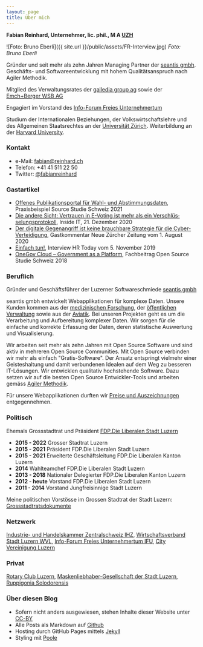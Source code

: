 ```yaml
---
layout: page
title: Über mich
---
```


**Fabian Reinhard, Unternehmer, lic. phil., M A [UZH](http://www.uzh.ch)**

![Foto: Bruno Eberli]({{ site.url }}/public/assets/FR-Interview.jpg) *Foto: Bruno Eberli*

Gründer und seit mehr als zehn Jahren Managing Partner der [seantis gmbh](http://www.seantis.ch). Geschäfts- und Softwareentwicklung mit hohem Qualitätsanspruch nach Agiler Methodik.

Mitglied des Verwaltungsrates der [galledia group ag](https://www.galledia-group.ch/unternehmen/fuehrung) sowie der [Emch+Berger WSB AG](https://www.emchberger.ch/de/emchberger-wsb-ag)

Engagiert im Vorstand des [Info-Forum Freies Unternehmertum](https://www.ifu.ch)

Studium der Internationalen Beziehungen, der Volkswirtschaftslehre und des Allgemeinen Staatsrechtes an der [Universität Zürich](http://www.uzh.ch). Weiterbildung an der [Harvard University](https://www.harvard.edu).

### Kontakt
- e-Mail: [fabian@reinhard.ch](mailto:fabian@reinhard.ch)
- Telefon: +41 41 511 22 50
- Twitter: [@fabianreinhard](https://www.twitter.com/fabianreinhard)

### Gastartikel
- [Offenes Publikationsportal für Wahl- und Abstimmungsdaten](https://oss-studie.ch/assets/pdfs/OSS-Studie2021.pdf), Praxisbeispiel Source Studie Schweiz 2021
- [Die andere Sicht: Vertrauen in E-Voting ist mehr als ein Verschlüs­selungs­protokoll](https://www.inside-it.ch/de/post/die-andere-sicht-vertrauen-in-e-voting-ist-mehr-als-ein-verschluesselungsprotokoll-20201221), Inside IT, 21. Dezember 2020
- [Der digitale Gegenangriff ist keine brauchbare Strategie für die Cyber-Verteidigung](https://www.nzz.ch/schweiz/der-digitale-gegenangriff-ist-keine-gute-verteidigungsstrategie-ld.1568757), Gastkommentar Neue Zürcher Zeitung vom 1. August 2020
- [Einfach tun!](https://hrtoday.ch/de/article/einfach-tun-knowing-learning-doing-gap), Interview HR Today vom 5. November 2019
- [OneGov Cloud – Government as a Platform](https://www.oss-studie.ch/open-source-studie-2018.pdf), Fachbeitrag Open Source Studie Schweiz 2018

### Beruflich
Gründer und Geschäftsführer der Luzerner Softwareschmiede [seantis gmbh](https://www.seantis.ch)

seantis gmbh entwickelt Webapplikationen für komplexe Daten. Unsere Kunden kommen aus der [medizinischen Forschung](https://www.healthdata.ai), der [öffentlichen Verwaltung](https://www.onegovcloud.ch) sowie aus der [Aviatik](https://www.mycontrol.aero).
Bei unseren Projekten geht es um die Verarbeitung und Aufbereitung komplexer Daten. Wir sorgen für die einfache und korrekte Erfassung der Daten, deren statistische Auswertung und Visualisierung.

Wir arbeiten seit mehr als zehn Jahren mit Open Source Software und sind aktiv in mehreren Open Source Communities. Mit Open Source verbinden wir mehr als einfach "Gratis-Software". Der Ansatz entspringt vielmehr einer Geisteshaltung und damit verbundenen Idealen auf dem Weg zu besseren IT-Lösungen. Wir entwicklen qualitativ hochstehende Software. Dazu setzen wir auf die besten Open Source Entwickler-Tools und arbeiten gemäss [Agiler Methodik](https://www.seantis.ch/portrait/agile-softwareentwicklung).

Für unsere Webapplikationen durften wir [Preise und Auszeichnungen](https://www.seantis.ch/portrait/awards/) entgegennehmen.

### Politisch
Ehemals Grossstadtrat und Präsident [FDP.Die Liberalen Stadt Luzern](http://www.fdp-stadtluzern.ch)

- **2015 - 2022** Grosser Stadtrat Luzern
- **2015 - 2021** Präsident FDP.Die Liberalen Stadt Luzern
- **2015 - 2021** Erweiterte Geschäftsleitung FDP.Die Liberalen Kanton Luzern
- **2014** Wahlteamchef FDP.Die Liberalen Stadt Luzern
- **2013 - 2018** Nationaler Delegierter FDP.Die Liberalen Kanton Luzern
- **2012 - heute** Vorstand FDP.Die Liberalen Stadt Luzern
- **2011 - 2014** Vorstand Jungfreisinnige Stadt Luzern  

Meine politischen Vorstösse im Grossen Stadtrat der Stadt Luzern: [Grossstadtratsdokumente](https://www.stadtluzern.ch/politikverwaltung/behoerdenmitglieder/54142)

### Netzwerk
[Industrie- und Handelskammer Zentralschweiz IHZ](http://www.ihz.ch/home.html), [Wirtschaftsverband Stadt Luzern WVL](http://www.wvl.ch), [Info-Forum Freies Unternehmertum IFU](http://www.ifu.ch), [City Vereinigung Luzern](https://www.city-luzern.ch)

### Privat
[Rotary Club Luzern](http://www.rotaryclubluzern.ch), [Maskenliebhaber-Gesellschaft der Stadt Luzern](http://www.mlg.ch), [Ruppigonia Solodorensis](http://ruppigonia.ch)

### Über diesen Blog
- Sofern nicht anders ausgewiesen, stehen Inhalte dieser Website unter [CC-BY](http://creativecommons.org/licenses/by/4.0/deed.de)
- Alle Posts als Markdown auf [Github](https://github.com/freinhard/freinhard.github.io)
- Hosting durch GitHub Pages mittels [Jekyll](https://jekyllrb.com)
- Styling mit [Poole](http://getpoole.com)

<!-- ### Fotos
- Foto mit Hintergrund [[JPEG, 10.8 MB]]({{ site.url }}/public/assets/Fabian-Reinhard-Hintergrund.jpg)
- Foto freigestellt [[JPEG, 7.7 MB]]({{ site.url }}/public/assets/Fabian-Reinhard-Freigestellt.jpg) -->